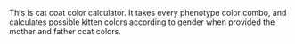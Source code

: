 This is cat coat color calculator. It takes every phenotype color combo, and calculates possible kitten colors according to gender when provided the mother and father coat colors.
